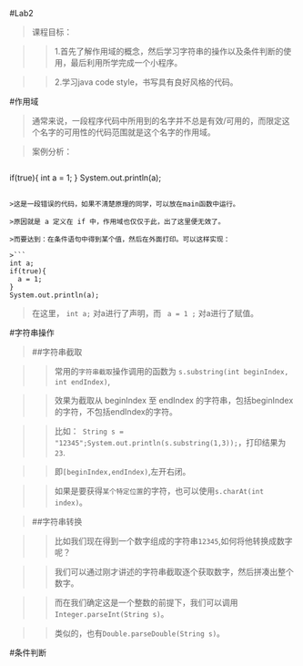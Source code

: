#Lab2
>课程目标：

>>1.首先了解作用域的概念，然后学习字符串的操作以及条件判断的使用，最后利用所学完成一个小程序。

>>2.学习java code style，书写具有良好风格的代码。

#作用域

>通常来说，一段程序代码中所用到的名字并不总是有效/可用的，而限定这个名字的可用性的代码范围就是这个名字的作用域。

>案例分析：

>```
if(true){
  int a = 1;
}
System.out.println(a);
```

>这是一段错误的代码，如果不清楚原理的同学，可以放在main函数中运行。

>原因就是 a 定义在 if 中，作用域也仅仅于此，出了这里便无效了。

>而要达到：在条件语句中得到某个值，然后在外面打印。可以这样实现：

>```
int a;
if(true){
  a = 1;
}
System.out.println(a);
```
>在这里， `int a;` 对a进行了声明，而 ` a = 1 ;` 对a进行了赋值。 

#字符串操作

>##字符串截取

>>常用的`字符串截取`操作调用的函数为 `s.substring(int beginIndex, int endIndex)`,

>>效果为截取从 beginIndex 至 endIndex 的字符串，包括beginIndex的字符，不包括endIndex的字符。

>>比如：` String s = "12345";System.out.println(s.substring(1,3));`，打印结果为 `23`.

>>即`[beginIndex,endIndex)`,左开右闭。

>>如果是要获得`某个特定位置`的字符，也可以使用`s.charAt(int index)`。

>##字符串转换

>>比如我们现在得到一个数字组成的字符串`12345`,如何将他转换成数字呢？

>>我们可以通过刚才讲述的字符串截取逐个获取数字，然后拼凑出整个数字。

>>而在我们确定这是一个整数的前提下，我们可以调用`Integer.parseInt(String s)`。

>>类似的，也有`Double.parseDouble(String s)`。

#条件判断
